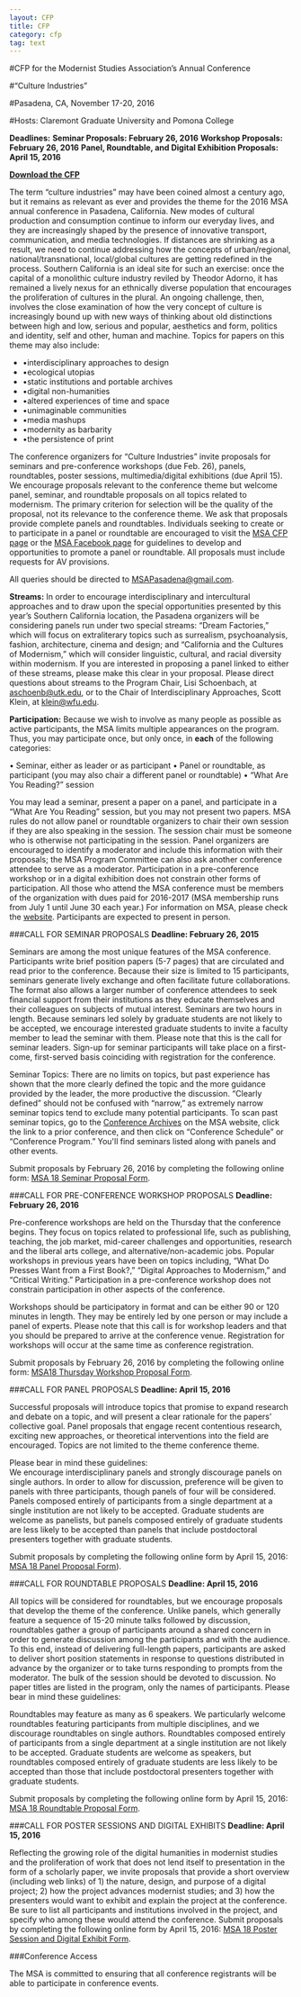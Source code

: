 ```yaml
---
layout: CFP
title: CFP
category: cfp
tag: text
---
```


#CFP for the Modernist Studies Association’s Annual Conference

#“Culture Industries”

#Pasadena, CA, November 17-20, 2016

#Hosts: Claremont Graduate University and Pomona College

**Deadlines:****Seminar Proposals: February 26, 2016****Workshop Proposals: February 26, 2016****Panel, Roundtable, and Digital Exhibition Proposals: April 15, 2016**

**[Download the CFP](../assets/MSA18CFP.pdf)**

The term “culture industries” may have been coined almost a century ago, but it remains as relevant as ever and provides the theme for the 2016 MSA annual conference in Pasadena, California. New modes of cultural production and consumption continue to inform our everyday lives, and they are increasingly shaped by the presence of innovative transport, communication, and media technologies. If distances are shrinking as a result, we need to continue addressing how the concepts of urban/regional, national/transnational, local/global cultures are getting redefined in the process. Southern California is an ideal site for such an exercise: once the capital of a monolithic culture industry reviled by Theodor Adorno, it has remained a lively nexus for an ethnically diverse population that encourages the proliferation of cultures in the plural. An ongoing challenge, then, involves the close examination of how the very concept of culture is increasingly bound up with new ways of thinking about old distinctions between high and low, serious and popular, aesthetics and form, politics and identity, self and other, human and machine. Topics for papers on this theme may also include: 

* •interdisciplinary approaches to design* •ecological utopias* •static institutions and portable archives* •digital non-humanities* •altered experiences of time and space* •unimaginable communities* •media mashups* •modernity as barbarity* •the persistence of print

The conference organizers for “Culture Industries” invite proposals for seminars and pre-conference workshops (due Feb. 26), panels, roundtables, poster sessions, multimedia/digital exhibitions (due April 15). We encourage proposals relevant to the conference theme but welcome panel, seminar, and roundtable proposals on all topics related to modernism. The primary criterion for selection will be the quality of the proposal, not its relevance to the conference theme. We ask that proposals provide complete panels and roundtables. Individuals seeking to create or to participate in a panel or roundtable are encouraged to visit the [MSA CFP page](http://msa.press.jhu.edu/cgi-bin/cfp_view.cgi) or the [MSA Facebook page](https://www.facebook.com/groups/35866051126/) for guidelines to develop and opportunities to promote a panel or roundtable. All proposals must include requests for AV provisions.

All queries should be directed to [MSAPasadena@gmail.com](mailto:MSAPasadena@gmail.com).

**Streams:** In order to encourage interdisciplinary and intercultural approaches and to draw upon the special opportunities presented by this year’s Southern California location, the Pasadena organizers will be considering panels run under two special streams: “Dream Factories,” which will focus on extraliterary topics such as surrealism, psychoanalysis, fashion, architecture, cinema and design; and “California and the Cultures of Modernism,” which will consider linguistic, cultural, and racial diversity within modernism. If you are interested in proposing a panel linked to either of these streams, please make this clear in your proposal. Please direct questions about streams to the Program Chair, Lisi Schoenbach, at [aschoenb@utk.edu](mailto:aschoenb@utk.edu), or to the Chair of Interdisciplinary Approaches, Scott Klein, at klein@wfu.edu.

**Participation:** Because we wish to involve as many people as possible as active participants, the MSA limits multiple appearances on the program. Thus, you may participate once, but only once, in **each** of the following categories:

• Seminar, either as leader or as participant • Panel or roundtable, as participant (you may also chair a different panel or roundtable) • “What Are You Reading?” session
You may lead a seminar, present a paper on a panel, and participate in a “What Are You Reading” session, but you may not present two papers. MSA rules do not allow panel or roundtable organizers to chair their own session if they are also speaking in the session. The session chair must be someone who is otherwise not participating in the session. Panel organizers are encouraged to identify a moderator and include this information with their proposals; the MSA Program Committee can also ask another conference attendee to serve as a moderator. Participation in a pre-conference workshop or in a digital exhibition does not constrain other forms of participation.
All those who attend the MSA conference must be members of the organization with dues paid for 2016-2017 (MSA membership runs from July 1 until June 30 each year.) For information on MSA, please check the [website](http://msa.press.jhu.edu/index.html). Participants are expected to present in person. 

###CALL FOR SEMINAR PROPOSALS
**Deadline: February 26, 2015**

Seminars are among the most unique features of the MSA conference. Participants write brief position papers (5-7 pages) that are circulated and read prior to the conference. Because their size is limited to 15 participants, seminars generate lively exchange and often facilitate future collaborations. The format also allows a larger number of conference attendees to seek financial support from their institutions as they educate themselves and their colleagues on subjects of mutual interest. Seminars are two hours in length. Because seminars led solely by graduate students are not likely to be accepted, we encourage interested graduate students to invite a faculty member to lead the seminar with them. Please note that this is the call for seminar leaders. Sign-up for seminar participants will take place on a first-come, first-served basis coinciding with registration for the conference. 

Seminar Topics: There are no limits on topics, but past experience has shown that the more clearly defined the topic and the more guidance provided by the leader, the more productive the discussion. “Clearly defined” should not be confused with “narrow,” as extremely narrow seminar topics tend to exclude many potential participants. To scan past seminar topics, go to the [Conference Archives](http://msa.press.jhu.edu/conferences/archive.html) on the MSA website, click the link to a prior conference, and then click on “Conference Schedule” or “Conference Program.” You'll find seminars listed along with panels and other events. 

Submit proposals by February 26, 2016 by completing the following online form: [MSA 18 Seminar Proposal Form](../form/seminar.html).


###CALL FOR PRE-CONFERENCE WORKSHOP PROPOSALS
**Deadline: February 26, 2016**

Pre-conference workshops are held on the Thursday that the conference begins. They focus on topics related to professional life, such as publishing, teaching, the job market, mid-career challenges and opportunities, research and the liberal arts college, and alternative/non-academic jobs. Popular workshops in previous years have been on topics including, “What Do Presses Want from a First Book?,” “Digital Approaches to Modernism,” and “Critical Writing.” Participation in a pre-conference workshop does not constrain participation in other aspects of the conference.

Workshops should be participatory in format and can be either 90 or 120 minutes in length. They may be entirely led by one person or may include a panel of experts. Please note that this call is for workshop leaders and that you should be prepared to arrive at the conference venue. Registration for workshops will occur at the same time as conference registration.

Submit proposals by February 26, 2016 by completing the following online form: [MSA18 Thursday Workshop Proposal Form](../form/workshop.html).

###CALL FOR PANEL PROPOSALS 
**Deadline: April 15, 2016**

Successful proposals will introduce topics that promise to expand research and debate on a topic, and will present a clear rationale for the papers’ collective goal. Panel proposals that engage recent contentious research, exciting new approaches, or theoretical interventions into the field are encouraged. Topics are not limited to the theme conference theme. 

Please bear in mind these guidelines:<br>We encourage interdisciplinary panels and strongly discourage panels on single authors. In order to allow for discussion, preference will be given to panels with three participants, though panels of four will be considered. Panels composed entirely of participants from a single department at a single institution are not likely to be accepted. Graduate students are welcome as panelists, but panels composed entirely of graduate students are less likely to be accepted than panels that include postdoctoral presenters together with graduate students. 

Submit proposals by completing the following online form by April 15, 2016: [MSA 18 Panel Proposal Form](../form/panel.html)).

###CALL FOR ROUNDTABLE PROPOSALS
**Deadline: April 15, 2016**

All topics will be considered for roundtables, but we encourage proposals that develop the theme of the conference. Unlike panels, which generally feature a sequence of 15-20 minute talks followed by discussion, roundtables gather a group of participants around a shared concern in order to generate discussion among the participants and with the audience. To this end, instead of delivering full-length papers, participants are asked to deliver short position statements in response to questions distributed in advance by the organizer or to take turns responding to prompts from the moderator. The bulk of the session should be devoted to discussion. No paper titles are listed in the program, only the names of participants. Please bear in mind these guidelines: 

Roundtables may feature as many as 6 speakers. We particularly welcome roundtables featuring participants from multiple disciplines, and we discourage roundtables on single authors. Roundtables composed entirely of participants from a single department at a single institution are not likely to be accepted. Graduate students are welcome as speakers, but roundtables composed entirely of graduate students are less likely to be accepted than those that include postdoctoral presenters together with graduate students. 

Submit proposals by completing the following online form by April 15, 2016: [MSA 18 Roundtable Proposal Form](../form/roundtable.html).


###CALL FOR POSTER SESSIONS AND DIGITAL EXHIBITS
**Deadline: April 15, 2016**

Reflecting the growing role of the digital humanities in modernist studies and the proliferation of work that does not lend itself to presentation in the form of a scholarly paper, we invite proposals that provide a short overview (including web links) of 1) the nature, design, and purpose of a digital project; 2) how the project advances modernist studies; and 3) how the presenters would want to exhibit and explain the project at the conference. Be sure to list all participants and institutions involved in the project, and specify who among these would attend the conference. 
Submit proposals by completing the following online form by April 15, 2016: [MSA 18 Poster Session and Digital Exhibit Form](../form/exhibit.html).

###Conference Access 

The MSA is committed to ensuring that all conference registrants will be able to participate in conference events.